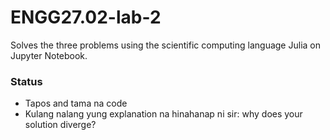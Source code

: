 # ENGG27.02-lab-2
Solves the three problems using the scientific computing language Julia on Jupyter Notebook.

### Status
- Tapos and tama na code 
- Kulang nalang yung explanation na hinahanap ni sir: why does your solution diverge?